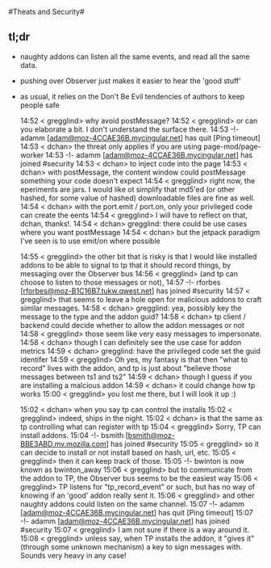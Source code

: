 #Theats and Security#

## tl;dr ##

* naughty addons can listen all the same events, and read all the same data.  
* pushing over Observer just makes it easier to hear the 'good stuff'
* as usual, it relies on the Don't Be Evil tendencies of authors to keep people safe



    14:52 < gregglind> why avoid postMessage?
    14:52 < gregglind> or can you elaborate a bit.  I don't understand the surface there.
    14:53 -!- adamm [adam@moz-4CCAE36B.mycingular.net] has quit [Ping timeout]
    14:53 < dchan> the threat only applies if you are using page-mod/page-worker
    14:53 -!- adamm [adam@moz-4CCAE36B.mycingular.net] has joined #security
    14:53 < dchan> to inject code into the page
    14:53 < dchan> with postMessage, the content window could postMessage something your code doesn't expect
    14:54 < gregglind> right now, the eperiments are jars.  I would like ot simplify that md5'ed (or other hashed, for some 
                       value of hashed) downloadable files are fine as well.  
    14:54 < dchan> with the port.emit / port.on, only your privileged code can create the eents
    14:54 < gregglind> I will have to reflect on that, dchan, thanks!.
    14:54 < dchan> gregglind: there could be use cases where you want postMessage
    14:54 < dchan> but the jetpack paradigm I've seen is to use emit/on where possible


    14:55 < gregglind> the other bit that is risky is that I would like installed addons to be able to signal to tp that it 
                       should record things, by messaging over the Observer bus
    14:56 < gregglind> (and tp can choose to listen to those messages or not),
    14:57 -!- rforbes [rforbes@moz-B1C16B7.tukw.qwest.net] has joined #security
    14:57 < gregglind> that seems to leave a hole open for malicious addons to craft similar messages.
    14:58 < dchan> gregglind: yea, possibly key the message to the type and the addon guid?
    14:58 < dchan> tp client / backend could decide whether to allow the addon messages or not
    14:58 < gregglind> those seem like very easy messages to impersonate.
    14:58 < dchan> though I can definitely see the use case for addon metrics
    14:59 < dchan> gregglind: have the privileged code set the guid identifer
    14:59 < gregglind> Oh yes, my fantasy is that then "what to record" lives with the addon, and tp is just about "believe 
                       those messages between ts1 and ts2"
    14:59 < dchan> though I guess if you are installing a malcious addon
    14:59 < dchan> it could change how tp works
    15:00 < gregglind> you lost me there, but I will look it up :) 

    15:02 < dchan> when you say tp can control the installs
    15:02 < gregglind> indeed, ships in the night.
    15:02 < dchan> is that the same as tp controlling what can register with tp
    15:04 < gregglind> Sorry, TP can install addons.
    15:04 -!- bsmith [bsmith@moz-BBE3ABD.mv.mozilla.com] has joined #security
    15:05 < gregglind> so it can decide to install or not install based on hash, url, etc.
    15:05 < gregglind> then it can keep track of those.
    15:05 -!- bwinton is now known as bwinton_away
    15:06 < gregglind> but to communicate from the addon to TP, the Observer bus seems to be the easiest way
    15:06 < gregglind> TP listens for "tp_record_event" or such, but has no way of knowing if an 'good' addon really sent it.
    15:06 < gregglind> and other naughty addons could listen on the same channel.
    15:07 -!- adamm [adam@moz-4CCAE36B.mycingular.net] has quit [Ping timeout]
    15:07 -!- adamm [adam@moz-4CCAE36B.mycingular.net] has joined #security
    15:07 < gregglind> I am not sure if there is a way around it.
    15:08 < gregglind> unless say, when TP installs the addon, it "gives it" (through some unknown mechanism) a key to sign 
                       messages with.  Sounds very heavy in any case!


